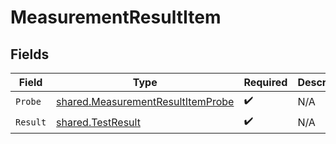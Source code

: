 # MeasurementResultItem


## Fields

| Field                                                                                  | Type                                                                                   | Required                                                                               | Description                                                                            |
| -------------------------------------------------------------------------------------- | -------------------------------------------------------------------------------------- | -------------------------------------------------------------------------------------- | -------------------------------------------------------------------------------------- |
| `Probe`                                                                                | [shared.MeasurementResultItemProbe](../../models/shared/measurementresultitemprobe.md) | :heavy_check_mark:                                                                     | N/A                                                                                    |
| `Result`                                                                               | [shared.TestResult](../../models/shared/testresult.md)                                 | :heavy_check_mark:                                                                     | N/A                                                                                    |